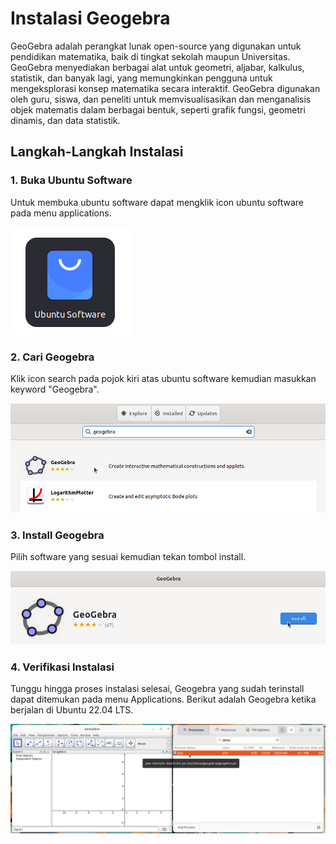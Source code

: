 # Instalasi Geogebra
GeoGebra adalah perangkat lunak open-source yang digunakan untuk pendidikan matematika, baik di tingkat sekolah maupun Universitas. GeoGebra menyediakan berbagai alat untuk geometri, aljabar, kalkulus, statistik, dan banyak lagi, yang memungkinkan pengguna untuk mengeksplorasi konsep matematika secara interaktif. GeoGebra digunakan oleh guru, siswa, dan peneliti untuk memvisualisasikan dan menganalisis objek matematis dalam berbagai bentuk, seperti grafik fungsi, geometri dinamis, dan data statistik.
## Langkah-Langkah Instalasi
### 1. Buka Ubuntu Software
Untuk membuka ubuntu software dapat mengklik icon ubuntu software pada menu applications.

![icon](img/icon_ubuntu_software_small.png)

### 2. Cari Geogebra
Klik icon search pada pojok kiri atas ubuntu software kemudian masukkan keyword "Geogebra".

![icon](img/Geogebra_search.png)


### 3. Install Geogebra
Pilih software yang sesuai kemudian tekan tombol install.

![icon](img/Geogebra_install.png)


### 4. Verifikasi Instalasi
Tunggu hingga proses instalasi selesai, Geogebra yang sudah terinstall dapat ditemukan pada menu Applications.
Berikut adalah Geogebra ketika berjalan di Ubuntu 22.04 LTS.

![icon](img/Geogebra_run.png)
